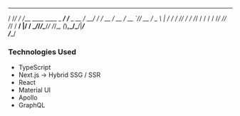    __  ____                       __         
  / /_/ / /___  ____  ____ _ ____/ /__ _   __
 / __/ / / __ \/ __ \/ __ `// __  / _ \ | / /
/ /_/ / / /_/ / / / / /_/ // /_/ /  __/ |/ / 
\__/_/_/\____/_/ /_/\__, (_)__,_/\___/|___/  
                   /____/                    

### Technologies Used

- TypeScript
- Next.js -> Hybrid SSG / SSR
- React
- Material UI
- Apollo
- GraphQL
